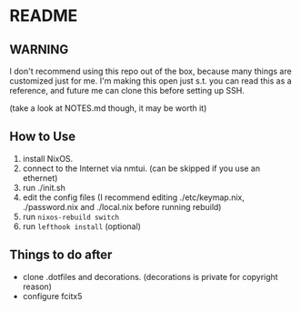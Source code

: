 # README

## WARNING

I don't recommend using this repo out of the box, because many things are customized just for me.
I'm making this open just s.t. you can read this as a reference, and future me can clone this before setting up SSH.

(take a look at NOTES.md though, it may be worth it)

## How to Use

1. install NixOS.
2. connect to the Internet via nmtui. (can be skipped if you use an ethernet)
3. run ./init.sh
4. edit the config files (I recommend editing ./etc/keymap.nix, ./password.nix and ./local.nix before running rebuild)
5. run `nixos-rebuild switch`
6. run `lefthook install` (optional)

## Things to do after

- clone .dotfiles and decorations. (decorations is private for copyright reason)
- configure fcitx5
